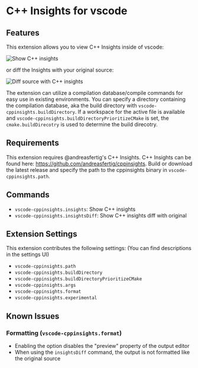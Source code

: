 # C++ Insights for vscode

<!-- ## Introduction -->

<!-- ## Features

For example if there is an image subfolder under your extension project workspace:

\!\[feature X\]\(images/feature-x.png\)

> Tip: Many popular extensions utilize animations. This is an excellent way to show off your extension! We recommend short, focused animations that are easy to follow. -->

## Features
This extension allows you to view C++ Insights inside of vscode:
<p>
  <img src="image/show.png" alt="Show C++ insights" />
</p>

or diff the Insights with your original source:
<p>
  <img src="image/diff.png" alt="Diff source with C++ insights" />
</p>

The extension can utilize a compilation database/compile commands for easy use in existing environments. You can specify a directory containing the compilation database, aka the  build directory with `vscode-cppinsights.buildDirectory`.
If a workspace for the active file is available and `vscode-cppinsights.buildDirectoryPrioritizeCMake` is set, the `cmake.buildDirecotry` is used to determine the build direcotry.


## Requirements
This extension requires @andreasfertig's C++ Insights.
C++ Insights can be found here:
https://github.com/andreasfertig/cppinsights.
Build or download the latest release and specify the path to the cppinsights binary in `vscode-cppinsights.path`.

## Commands
* `vscode-cppinsights.insights`: Show C++ insights
* `vscode-cppinsights.insightsDiff`: Show C++ insights diff with original

## Extension Settings
This extension contributes the following settings:
(You can find descriptions in the settings UI)
* `vscode-cppinsights.path`
* `vscode-cppinsights.buildDirectory`
* `vscode-cppinsights.buildDirectoryPrioritizeCMake`
* `vscode-cppinsights.args`
* `vscode-cppinsights.format`
* `vscode-cppinsights.experimental`

## Known Issues
### Formatting (`vscode-cppinsights.format`)
* Enabling the option disables the "preview" property of the output editor
* When using the `insightsDiff` command, the output is not formatted like the original source


<!-- -----------------------------------------------------------------------------------------------------------
## Following extension guidelines

Ensure that you've read through the extensions guidelines and follow the best practices for creating your extension.

* [Extension Guidelines](https://code.visualstudio.com/api/references/extension-guidelines)

## Working with Markdown

**Note:** You can author your README using Visual Studio Code.  Here are some useful editor keyboard shortcuts:

* Split the editor (`Cmd+\` on macOS or `Ctrl+\` on Windows and Linux)
* Toggle preview (`Shift+CMD+V` on macOS or `Shift+Ctrl+V` on Windows and Linux)
* Press `Ctrl+Space` (Windows, Linux) or `Cmd+Space` (macOS) to see a list of Markdown snippets

### For more information

* [Visual Studio Code's Markdown Support](http://code.visualstudio.com/docs/languages/markdown)
* [Markdown Syntax Reference](https://help.github.com/articles/markdown-basics/)

**Enjoy!** -->
